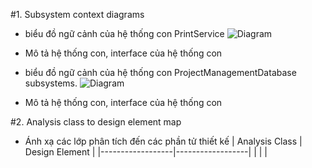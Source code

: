 #1.	Subsystem context diagrams
- biểu đồ ngữ cảnh của hệ thống con PrintService
  ![Diagram](https://www.planttext.com/api/plantuml/png/j98zJWCn48NxESKeJO94Lj2kh5Kaqa25n0cSPPQrvBKZUno842UZu4XS0U-FoM9IqE1gxFVypVFFv_l7nhDq73eDiCGjDSeGSajOMyFEQYHD7Hc6MallyTufmpUZfCcX49Elgl0Li1yk6DptjZkxMrt0MyQD0hb6rWJV5TuEs0To1nLd4sTWR6qT-lOhcQeIKtM9puhR6APHJ-MOZDmu3KwoikPtTnzs_kYPkeYtByVvgL9x8JBJwMZ_4YbkKwp8JraIAkOObDX-dZB3pLqdh2CzgBvLUm_vcwtNLNRZ9IwkYk9w0J-NHL7WNtmzCCK-8vtB3R0XynX_tHS0003__mC0)
- Mô tả hệ thống con, interface của hệ thống con
  
- biểu đồ ngữ cảnh của hệ thống con ProjectManagementDatabase subsystems.
  ![Diagram]( )
- Mô tả hệ thống con, interface của hệ thống con
  
#2.	Analysis class to design element map
- Ánh xạ các lớp phân tích đến các phần tử thiết kế
|  Analysis Class  |  Design Element  |
|------------------|------------------|
|                  |                  |
